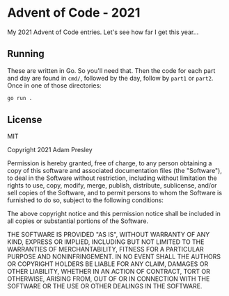# Advent of Code - 2021

My 2021 Advent of Code entries. Let's see how far I get this year...

## Running

These are written in Go. So you'll need that. Then the code for each part and day are found in `cmd/`, followed by the day, follow by `part1` or `part2`. Once in one of those directories:

```bash
go run .
```

## License

MIT

Copyright 2021 Adam Presley

Permission is hereby granted, free of charge, to any person obtaining a copy of this software and associated documentation files (the "Software"), to deal in the Software without restriction, including without limitation the rights to use, copy, modify, merge, publish, distribute, sublicense, and/or sell copies of the Software, and to permit persons to whom the Software is furnished to do so, subject to the following conditions:

The above copyright notice and this permission notice shall be included in all copies or substantial portions of the Software.

THE SOFTWARE IS PROVIDED "AS IS", WITHOUT WARRANTY OF ANY KIND, EXPRESS OR IMPLIED, INCLUDING BUT NOT LIMITED TO THE WARRANTIES OF MERCHANTABILITY, FITNESS FOR A PARTICULAR PURPOSE AND NONINFRINGEMENT. IN NO EVENT SHALL THE AUTHORS OR COPYRIGHT HOLDERS BE LIABLE FOR ANY CLAIM, DAMAGES OR OTHER LIABILITY, WHETHER IN AN ACTION OF CONTRACT, TORT OR OTHERWISE, ARISING FROM, OUT OF OR IN CONNECTION WITH THE SOFTWARE OR THE USE OR OTHER DEALINGS IN THE SOFTWARE.
